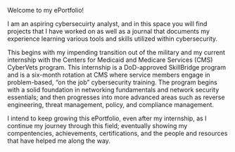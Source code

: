 Welcome to my ePortfolio!

I am an aspiring cybersecuirty analyst, and in this space you will find projects that I have worked on as well as a journal that documents my experience learning various tools and skills utilized within cybersecurity.

This begins with my impending transition out of the military and my current internship with the Centers for Medicaid and Medicare Services (CMS) CyberVets program. This internship is a DoD-approved SkillBridge program and is a six-month rotation at CMS where service members engage in problem-based, “on the job” cybersecurity training. The program begins with a solid foundation in networking fundamentals and network security essentials; and then progresses into more advanced areas such as reverse engineering, threat management, policy, and compliance management.

I intend to keep growing this ePortfolio, even after my internship, as I continue my journey through this field; eventually showing my compentencies, achievements, certifications, and the people and resources that have helped me along the way.
